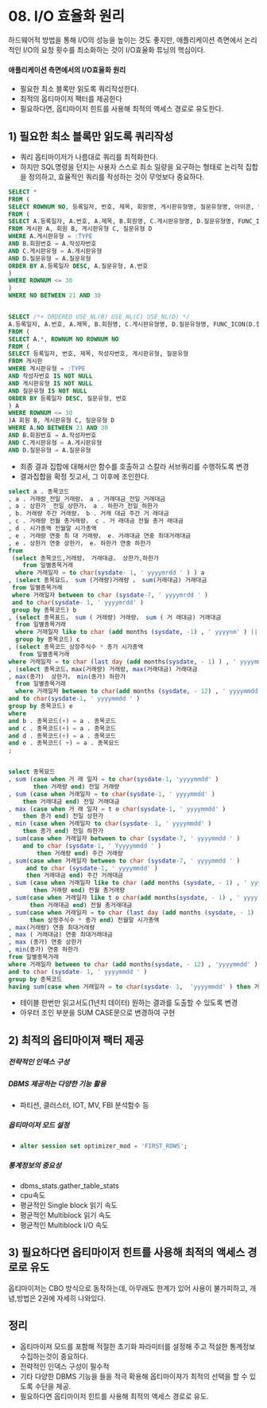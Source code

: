# 08. I/O 효율화 원리



하드웨어적 방법을 통해 I/O의 성능을 높이는 것도 좋지만, 애플리케이션 측면에서 논리적인 I/O의 요청 횟수를 최소화하는 것이 I/O효율화 튜닝의 핵심이다.



#### 애플리케이션 측면에서의 I/O효율화 원리

- 필요한 최소 블록만 읽도록 쿼리작성한다.
- 최적의 옵티마이저 팩터를 제공한다
- 필요하다면, 옵티마이저 힌트를 사용해 최적의 액세스 경로로 유도한다.



## 1) 필요한 최소 블록만 읽도록 쿼리작성

- 쿼리 옵티마이저가 나름대로 쿼리를 최적화한다.
- 하지만 SQL명령을 던지는 사용자 스스로 최소 일량을 요구하는 형태로 논리적 집합을 정의하고, 효율적인 쿼리를 작성하는 것이 무엇보다 중요하다.

```sql
SELECT *
FROM (
SELECT ROWNUM NO, 등록일자, 번호, 제목, 회원명, 게시판유형명, 질문유형명, 아이콘, 댓글개수
FROM (
SELECT A.등록일자, A.번호, A.제목, B.회원명, C.게시판유형명, D.질문유형명, FUNC_ICON(D.질문유형코드) 아이콘, (SELECT..) 댓글개수
FROM 게시판 A, 회원 B, 게시판유형 C, 질문유형 D
WHERE A.게시판유형 = :TYPE
AND B.회원번호 = A.작성자번호
AND C.게시판유형 = A.게시판유형
AND D.질문유형 = A.질문유형
ORDER BY A.등록일자 DESC, A.질문유형, A.번호
)
WHERE ROWNUM <= 30
)
WHERE NO BETWEEN 21 AND 30


SELECT /*+ ORDERED USE_NL(B) USE_NL(C) USE_NL(D) */
A.등록일자, A.번호, A.제목, B.회원명, C.게시판유형명, D.질문유형명, FUNC_ICON(D.질문유형코드) 아이콘, (SELECT..) 댓글개수
FROM (
SELECT A.*, ROWNUM NO ROWNUM NO
FROM (
SELECT 등록일자, 번호, 제목, 작성자번호, 게시판유형, 질문유형
FROM 게시판 
WHERE 게시판유형 = :TYPE
AND 작성자번호 IS NOT NULL
AND 게시판유형 IS NOT NULL
AND 질문유형 IS NOT NULL
ORDER BY 등록일자 DESC, 질문유형, 번호
) A
WHERE ROWNUM <= 30
)A 회원 B, 게시판유형 C, 질문유형 D
WHERE A.NO BETWEEN 21 AND 30
AND B.회원번호 = A.작성자번호
AND C.게시판유형 = A.게시판유형
AND D.질문유형 = A.질문유형
```

- 최종 결과 집합에 대해서만 함수를 호출하고 스칼라 서브쿼리를 수행하도록 변경
- 결과집합을 확정 짓고서, 그 이후에 조인한다.



```sql
select a . 종목코드
, a . 거래량_전일_거래량， a . 거래대금_전일_거래대금
, a . 상한가 _전일_상한가， a . 하한가_전일_하한가
, b. 거래량 주간 거래량， b . 거래 대금 주간 거 래대금
, c . 거래량 전월 총거래량， c . 거 래대금 전월 총거 래대금
, d . 시가총액 전월말 시가총액
, e . 거래량 연중 최 대 거래량， e. 거래대금 연중 최대거래대금
, e . 상한가 연중 상한가， e. 하한가 연중 하한가
from 
 (select 종목코드,거래량， 거래대금， 상한가,하한가
    from 일별종목거래
  where 거래일자 = to char(sysdate- 1, ' yyyymrdd ' ) ) a
, (select 종목묘드， sum (거래량)거래량 ， sum(거래대금) 거래대금
 from 일별종목거래
 where 거래일자 between to char (sysdate-7, ' yyyymrdd ' )
 and to char(sysdate- 1, ' yyyymrdd' )
 group by 종목코드) b
, (select 종목표드， sum ( 거래량) 거래량， sum ( 거 래대금) 거래대금
  from 일별종목거래
  where 거래일자 like to char (add months (sysdate, -1) , ' yyyynm' ) || '%'
  group by 종목코드) c
, (select 종목코드_상장주식수 * 종가 시가총액
   from 일별종목거래
where 거래일자 = to char (last day (add months(sysdate, - 1) ) , ' yyyymmdd ') ) d
, (select 종목코드，max(거래량) 거래랑, max(거래대금) 거래대금
, max(종가)  상한가， min(종가) 하한가
  from 일별종목거래
  where 거래일자 between to char(add months (sysdate, - 12) , ' yyyymmdd ' )
and to char(sysdate-1, ' yyyymmdd ' )
group by 종목코드) e
where			
and b . 종목코드(+) = a . 종목코드
and c . 종목코드(+) = a . 종목코드
and d . 종목코드(+) = a . 종목코드
and e . 종목코드( +) = a . 종목묘드
;


select 종목묘드
, sum (case when 거 래 일자 = to char(sysdate-1, 'yyyymmdd' )
       then 거래량 end) 전일 거래량
, sum (case when 거래일자 = to char(sysdate-1, ' yyyymmdd' )
	then 거래대금 end) 전일 거래대금
, max (case when 거 래 일자 = t o char(sysdate-1, ' yyyymmdd' )
	then 종가 end) 전일 상한가
, min (case when 거래일자 to char(sysdate- 1, ' yyyymmdd' )
	then 종가 end) 전일 하한가
, sum(case when 거래일자 between to char (sysdate-7, ' yyyymmdd ' )
	and to char (sysdate-1, ' Yyyyymmdd ' )
        then 거래량 end) 주간 거래량
, sum(case when 거래일자 between to char (sysdate-7, ' yyyymmdd ' )
     and to char (sysdate-1, ' yyyymmdd' )
     then 거래대금 end) 주간 거래대금
, sum (case when 거래일자 like to char (add months (sysdate, - 1) , ' yyyyrrm ' ) ||'%'
       then 거래량 end) 전월 총거래량
, sum(case when 거래일자 like t o char(add months(sysdate, - 1) , ' yyyyrrm ' )||'%'
      then 거래대금 end) 전월 총거래대금
, sum(case when 거래일자 = to char (last day (add months (sysdate, - 1) ) , ' yyyymmdd' || '%')
      then 상정주식수 * 종가 end) 전월말 시가총액
, max(거래량) 연중 최대거래량
, max ( 거래대금) 연중 최대거래대금
, max (종가) 연중 상한가
, min(종가) 연중 하한가
from 일별종목거래
where 거래일자 between to char (add months(sysdate, - 12) , 'yyyymmdd' )
and to char (sysdate- 1, ' yyyymmdd ' )
group by 종목코드
having sum(case when 거래일자 = to char(sysdate- 1,  'yyyymmdd' ) then 거래량 end) > 0
```

- 테이블 한번만 읽고서도(1년치 데이터) 원하는 결과를 도출할 수 있도록 변경
- 아우터 조인 부분을 SUM CASE문으로 변경하여 구현



## 2) 최적의 옵티마이져 팩터 제공

##### 전략적인 인덱스 구성

##### DBMS 제공하는 다양한 기능 활용

- 파티션, 클러스터, IOT, MV, FBI 분석함수 등

##### 옵티마이저 모드 설정

- ~~~sql
  alter session set optimizer_mod = 'FIRST_ROWS';
  ~~~



##### 통계정보의 중요성

- dbms_stats.gather_table_stats
- cpu속도
- 평균적인 Single block 읽기 속도
- 평균적인 Multiblock 읽기 속도
- 평균적인 Multiblock I/O 속도







## 3) 필요하다면 옵티마이저 힌트를 사용해 최적의 액세스 경로로 유도

옵티마이저는 CBO 방식으로 동작하는데, 아무래도 한계가 있어 사용이 불가피하고, 개념,방법은 2권에 자세히 나와있다.





## 정리

- 옵티마이져 모드를 포함해 적절한 초기화 파라미터를 설정해 주고 적설한 통계정보 수집하는것이 중요하다.
- 전략적인 인덱스 구성이 필수적
- 기타 다양한 DBMS 기능을 들을 적극 확용해 옵티마이져가 최적의 선택을 할 수 있도록 수단을 제공.
- 필요하다면 옵티마이저 힌트를 사용해 최적의 액세스 경로로 유도.
